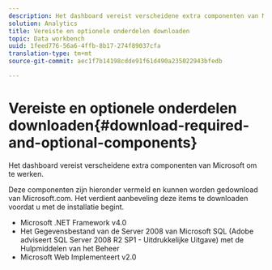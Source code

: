 ```yaml
---
description: Het dashboard vereist verscheidene extra componenten van Microsoft om te werken.
solution: Analytics
title: Vereiste en optionele onderdelen downloaden
topic: Data workbench
uuid: 1feed776-56a6-4ffb-8b17-274f89037cfa
translation-type: tm+mt
source-git-commit: aec1f7b14198cdde91f61d490a235022943bfedb

---
```



# Vereiste en optionele onderdelen downloaden{#download-required-and-optional-components}

Het dashboard vereist verscheidene extra componenten van Microsoft om te werken.

Deze componenten zijn hieronder vermeld en kunnen worden gedownload van Microsoft.com. Het verdient aanbeveling deze items te downloaden voordat u met de installatie begint.

* Microsoft .NET Framework v4.0
* Het Gegevensbestand van de Server 2008 van Microsoft SQL (Adobe adviseert SQL Server 2008 R2 SP1 - Uitdrukkelijke Uitgave) met de Hulpmiddelen van het Beheer
* Microsoft Web Implementeert v2.0

